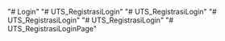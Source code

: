 "# Login" 
"# UTS_RegistrasiLogin" 
"# UTS_RegistrasiLogin" 
"# UTS_RegistrasiLogin" 
"# UTS_RegistrasiLogin" 
"# UTS_RegistrasiLoginPage" 
